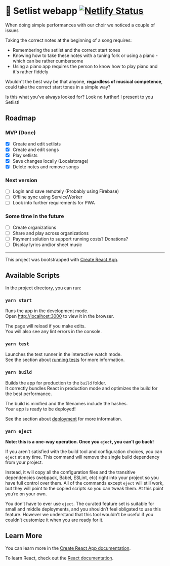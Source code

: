 # :musical_note: Setlist webapp [![Netlify Status](https://api.netlify.com/api/v1/badges/a26707d9-4e39-4b3d-9ded-54a484df13bd/deploy-status)](https://app.netlify.com/sites/skarhed-setlist/deploys)

When doing simple performances with our choir we noticed a couple of issues

Taking the correct notes at the beginning of a song requires:

- Remembering the setlist and the correct start tones
- Knowing how to take these notes with a tuning fork or using a piano - which can be rather cumbersome
- Using a piano app requires the person to know how to play piano and it's rather fiddely

Wouldn't the best way be that anyone, **regardless of musical competence**, could take the correct start tones in a simple way?

Is this what you've always looked for? Look no further! I present to you Setlist!

## Roadmap

### MVP (Done)

- [x] Create and edit setlists
- [x] Create and edit songs
- [x] Play setlists
- [x] Save changes locally (Localstorage)
- [x] Delete notes and remove songs

### Next version

- [ ] Login and save remotely (Probably using Firebase)
- [ ] Offline sync using ServiceWorker
- [ ] Look into further requirements for PWA

### Some time in the future

- [ ] Create organizations
- [ ] Share and play across organizations
- [ ] Payment solution to support running costs? Donations?
- [ ] Display lyrics and/or sheet music

---

This project was bootstrapped with [Create React App](https://github.com/facebook/create-react-app).

## Available Scripts

In the project directory, you can run:

### `yarn start`

Runs the app in the development mode.<br />
Open [http://localhost:3000](http://localhost:3000) to view it in the browser.

The page will reload if you make edits.<br />
You will also see any lint errors in the console.

### `yarn test`

Launches the test runner in the interactive watch mode.<br />
See the section about [running tests](https://facebook.github.io/create-react-app/docs/running-tests) for more information.

### `yarn build`

Builds the app for production to the `build` folder.<br />
It correctly bundles React in production mode and optimizes the build for the best performance.

The build is minified and the filenames include the hashes.<br />
Your app is ready to be deployed!

See the section about [deployment](https://facebook.github.io/create-react-app/docs/deployment) for more information.

### `yarn eject`

**Note: this is a one-way operation. Once you `eject`, you can’t go back!**

If you aren’t satisfied with the build tool and configuration choices, you can `eject` at any time. This command will remove the single build dependency from your project.

Instead, it will copy all the configuration files and the transitive dependencies (webpack, Babel, ESLint, etc) right into your project so you have full control over them. All of the commands except `eject` will still work, but they will point to the copied scripts so you can tweak them. At this point you’re on your own.

You don’t have to ever use `eject`. The curated feature set is suitable for small and middle deployments, and you shouldn’t feel obligated to use this feature. However we understand that this tool wouldn’t be useful if you couldn’t customize it when you are ready for it.

## Learn More

You can learn more in the [Create React App documentation](https://facebook.github.io/create-react-app/docs/getting-started).

To learn React, check out the [React documentation](https://reactjs.org/).
